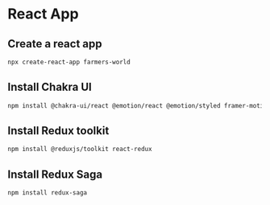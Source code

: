 # React App

## Create a react app 
```bash
npx create-react-app farmers-world
```

## Install Chakra UI
```bash
npm install @chakra-ui/react @emotion/react @emotion/styled framer-motion
```

## Install Redux toolkit
```bash
npm install @reduxjs/toolkit react-redux
```

## Install Redux Saga
```bash
npm install redux-saga
```